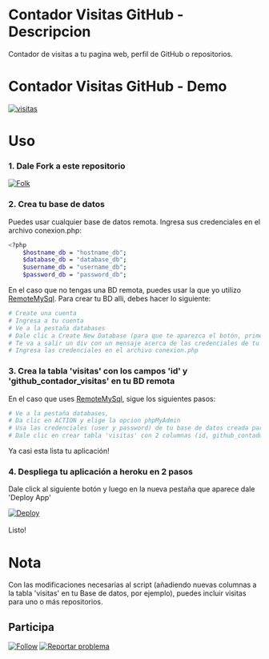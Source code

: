 # Contador Visitas GitHub - Descripcion

Contador de visitas a tu pagina web, perfil de GitHub o repositorios. 

# Contador Visitas GitHub - Demo

<a href="https://github.com/KeyCuevasMelgarejo/KeyCuevasMelgarejo">
    <img alt="visitas" title="Visitas Perfil GitHub" src="https://github-contador-visitas.herokuapp.com/"/></a>

# Uso
### 1. Dale Fork a este repositorio
<a href="https://github.com/KeyCuevasMelgarejo/CONTADOR-VISITAS-GITHUB_/fork">
    <img alt="Folk" title="Fork Button" src="https://shields.io/badge/-DAR%20FORK-red.svg?&style=for-the-badge&logo=github&logoColor=white"/></a>

### 2. Crea tu base de datos
Puedes usar cualquier base de datos remota. Ingresa sus credenciales en el archivo conexion.php:
```bash
<?php
    $hostname_db = "hostname_db";
    $database_db = "database_db";
    $username_db = "username_db";
    $password_db = "password_db";
```
En el caso que no tengas una BD remota, puedes usar la que yo utilizo [RemoteMySql](https://remotemysql.com). Para crear tu BD alli, debes hacer lo siguiente:
```bash
# Create una cuenta
# Ingresa a tu cuenta
# Ve a la pestaña databases
# Dale clic a Create New Database (para que te aparezca el botón, primero debes contestar una pequeña encuesta).
# Te va a salir un div con un mensaje acerca de las credenciales de tu BD creada, ANÓTALA porque después desaparece.
# Ingresa las credenciales en el archivo conexion.php
```

### 3. Crea la tabla 'visitas' con los campos 'id' y 'github_contador_visitas' en tu BD remota
En el caso que uses [RemoteMySql](https://remotemysql.com), sigue los siguientes pasos:
```bash
# Ve a la pestaña databases,
# Da clic en ACTION y elige la opcion phpMyAdmin
# Usa las credenciales (user y password) de tu base de datos creada para ingresar a phpMyAdmin
# Dale clic en crear tabla 'visitas' con 2 columnas (id, github_contador_visitas)
```
Ya casi esta lista tu aplicación!

### 4. Despliega tu aplicación a heroku en 2 pasos

Dale click al siguiente botón y luego en la nueva pestaña que aparece dale 'Deploy App'

<a href="https://heroku.com/deploy?template=https://github.com/?username/CONTADOR-VISITAS-GITHUB_/tree/master">
  <img src="https://www.herokucdn.com/deploy/button.svg" alt="Deploy">
</a>
<br />
<br />
Listo!

# Nota
Con las modificaciones necesarias al script (añadiendo nuevas columnas a la tabla 'visitas' en tu Base de datos, por ejemplo), puedes incluir visitas para uno o más repositorios.

## Participa
<p align="left">
  <a href="https://github.com/KeyCuevasMelgarejo/CONTADOR-VISITAS-GITHUB_/subscription">
    <img alt="Follow" title="Dale Me Gusta" src="https://shields.io/badge/-LIKE%20THIS%20REPO-informational.svg?&style=for-the-badge&logo=github&logoColor=white"/></a>
  <a href="https://github.com/KeyCuevasMelgarejo/CONTADOR-VISITAS-GITHUB_/issues/new">
    <img alt="Reportar problema" title="Ayudemos a mejorar" src="https://shields.io/badge/-REPORTA%20UN%20PROBLEMA-yellow.svg?&style=for-the-badge&logo=github&logoColor=white"/></a>
</p>

